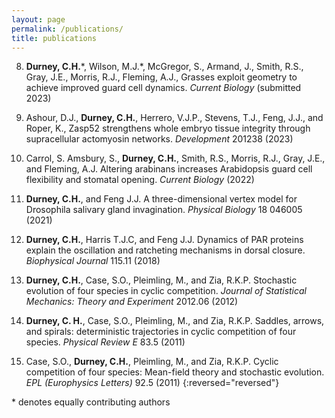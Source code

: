 ```yaml
---
layout: page
permalink: /publications/
title: publications
---
```


8. __Durney, C.H.__\*, Wilson, M.J.\*, McGregor, S., Armand, J., Smith, R.S., Gray, J.E., Morris, R.J., Fleming, A.J., Grasses exploit geometry to achieve improved guard cell dynamics. *Current Biology* (submitted 2023)

7. Ashour, D.J., __Durney, C.H.__, Herrero, V.J.P., Stevens, T.J., Feng, J.J., and Roper, K., Zasp52 strengthens whole embryo tissue integrity through supracellular actomyosin networks. *Development* 201238 (2023) 

6. Carrol, S. Amsbury, S., __Durney, C.H.__, Smith, R.S., Morris, R.J., Gray, J.E., and Fleming, A.J. Altering arabinans increases Arabidopsis guard cell flexibility and stomatal opening. *Current Biology* (2022)

5. __Durney, C.H.__, and Feng J.J. A three-dimensional vertex model for Drosophila salivary gland invagination. *Physical Biology* 18 046005 (2021)

4. __Durney, C.H.__, Harris T.J.C, and Feng J.J. Dynamics of PAR proteins explain the oscillation and ratcheting mechanisms in dorsal closure. *Biophysical Journal* 115.11 (2018)

3. __Durney, C.H.__, Case, S.O., Pleimling, M., and Zia, R.K.P. Stochastic evolution of four species in cyclic competition. *Journal of Statistical Mechanics: Theory and Experiment* 2012.06 (2012)

2. __Durney, C. H.__, Case, S.O., Pleimling, M., and Zia, R.K.P. Saddles, arrows, and spirals: deterministic trajectories in cyclic competition of four species. *Physical Review E* 83.5 (2011)

1. Case, S.O., __Durney, C.H.__, Pleimling, M., and Zia, R.K.P. Cyclic competition of four species: Mean-field theory and stochastic evolution. *EPL (Europhysics Letters)* 92.5 (2011)
{:reversed="reversed"}

\* denotes equally contributing authors



